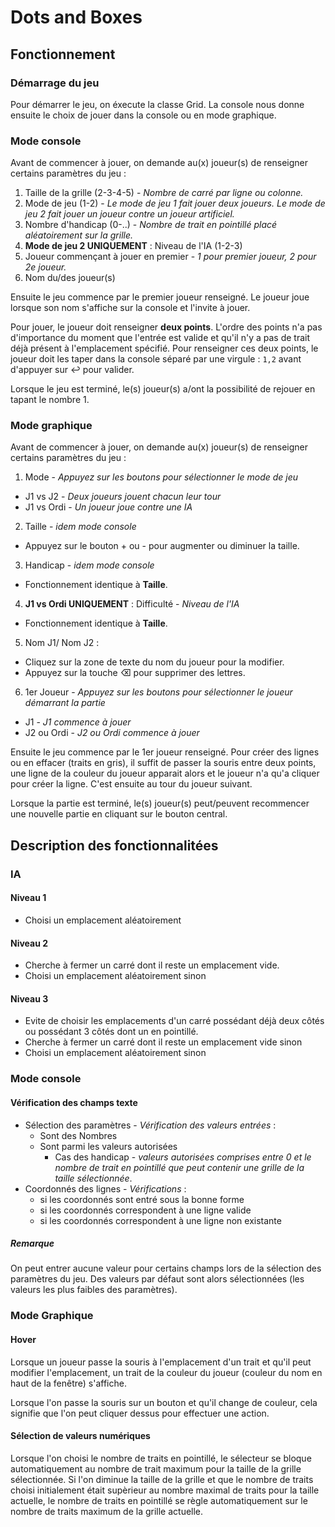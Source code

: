 # Dots and Boxes

## Fonctionnement

### Démarrage du jeu

Pour démarrer le jeu, on éxecute la classe Grid. La console nous donne ensuite le choix de jouer dans la console ou en mode graphique.


### Mode console

Avant de commencer à jouer, on demande au(x) joueur(s) de renseigner certains paramètres du jeu :

1. Taille de la grille (2-3-4-5) - *Nombre de carré par ligne ou colonne.*
2. Mode de jeu (1-2) - *Le mode de jeu 1 fait jouer deux joueurs. Le mode de jeu 2 fait jouer un joueur contre un joueur artificiel.*
3. Nombre d'handicap (0-..) - *Nombre de trait en pointillé placé aléatoirement sur la grille.*
4. **Mode de jeu 2 UNIQUEMENT** : Niveau de l'IA (1-2-3)
6. Joueur commençant à jouer en premier - *1 pour premier joueur, 2 pour 2e joueur.*
5. Nom du/des joueur(s)

Ensuite le jeu commence par le premier joueur renseigné. Le joueur joue lorsque son nom s'affiche sur la console et l'invite à jouer.

Pour jouer, le joueur doit renseigner **deux points**. L'ordre des points n'a pas d'importance du moment que l'entrée est valide et qu'il n'y a pas de trait déjà présent à l'emplacement spécifié. Pour renseigner ces deux points, le joueur doit les taper dans la console séparé par une virgule : ``1,2`` avant d'appuyer sur ↩︎ pour valider.

Lorsque le jeu est terminé, le(s) joueur(s) a/ont la possibilité de rejouer en tapant le nombre 1.

### Mode graphique
Avant de commencer à jouer, on demande au(x) joueur(s) de renseigner certains paramètres du jeu :

1. Mode - *Appuyez sur les boutons pour sélectionner le mode de jeu*
  - J1 vs J2 - *Deux joueurs jouent chacun leur tour*
  - J1 vs Ordi - *Un joueur joue contre une IA*
2. Taille - *idem mode console*
  - Appuyez sur le bouton + ou - pour augmenter ou diminuer la taille.
3. Handicap - *idem mode console*
  - Fonctionnement identique à **Taille**.
4. **J1 vs Ordi UNIQUEMENT** : Difficulté - *Niveau de l'IA*
  - Fonctionnement identique à **Taille**.
5. Nom J1/ Nom J2 :
  - Cliquez sur la zone de texte du nom du joueur pour la modifier.
  - Appuyez sur la touche ⌫ pour supprimer des lettres.
6. 1er Joueur - *Appuyez sur les boutons pour sélectionner le joueur démarrant la partie*
  - J1 - *J1 commence à jouer*
  - J2 ou Ordi - *J2 ou Ordi commence à jouer*

Ensuite le jeu commence par le 1er joueur renseigné. Pour créer des lignes ou en effacer (traits en gris), il suffit de passer la souris entre deux points, une ligne de la couleur du joueur apparait alors et le joueur n'a qu'a cliquer pour créer la ligne. C'est ensuite au tour du joueur suivant.

Lorsque la partie est terminé, le(s) joueur(s) peut/peuvent recommencer une nouvelle partie en cliquant sur le bouton central.

## Description des fonctionnalitées

### IA

#### Niveau 1

- Choisi un emplacement aléatoirement

#### Niveau 2
- Cherche à fermer un carré dont il reste un emplacement vide.
- Choisi un emplacement aléatoirement sinon

#### Niveau 3
- Evite de choisir les emplacements d'un carré possédant déjà deux côtés ou possédant 3 côtés dont un en pointillé.
- Cherche à fermer un carré dont il reste un emplacement vide sinon
- Choisi un emplacement aléatoirement sinon


### Mode console

#### Vérification des champs texte
- Sélection des paramètres - *Vérification des valeurs entrées* :
  - Sont des Nombres
  - Sont parmi les valeurs autorisées
    - Cas des handicap - *valeurs autorisées comprises entre 0 et le nombre de trait en pointillé que peut contenir une grille de la taille sélectionnée*.
- Coordonnés des lignes - *Vérifications* :
  - si les coordonnés sont entré sous la bonne forme
  - si les coordonnés correspondent à une ligne valide
  - si les coordonnés correspondent à une ligne non existante

##### Remarque
  On peut entrer aucune valeur pour certains champs lors de la sélection des paramètres du jeu. Des valeurs par défaut sont alors sélectionnées (les valeurs les plus faibles des paramètres).

### Mode Graphique

#### Hover

Lorsque un joueur passe la souris à l'emplacement d'un trait et qu'il peut modifier l'emplacement, un trait de la couleur du joueur (couleur du nom en haut de la fenêtre) s'affiche.

Lorsque l'on passe la souris sur un bouton et qu'il change de couleur, cela signifie que l'on peut cliquer dessus pour effectuer une action.

#### Sélection de valeurs numériques

Lorsque l'on choisi le nombre de traits en pointillé, le sélecteur se bloque automatiquement au nombre de trait maximum pour la taille de la grille sélectionnée. Si l'on diminue la taille de la grille et que le nombre de traits choisi initialement était supèrieur au nombre maximal de traits pour la taille actuelle, le nombre de traits en pointillé se règle automatiquement sur le nombre de traits maximum de la grille actuelle.
